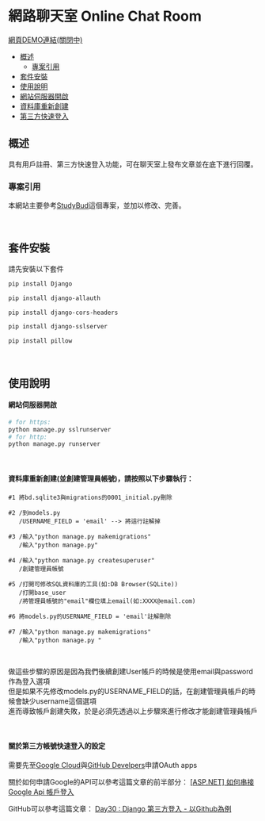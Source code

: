 # 網路聊天室 Online Chat Room  

[網頁DEMO連結(關閉中)](https:/)  

* [概述](#overview)  
  * [專案引用](#site)  
* [套件安裝](#install)  
* [使用說明](#use)  
 * [網站伺服器開啟](#runserver)
 * [資料庫重新創建](#database)
 * [第三方快速登入](#thirdpartylogin)
  

<h2 id"overview">概述</h2>

具有用戶註冊、第三方快速登入功能，可在聊天室上發布文章並在底下進行回覆。


<h3 id"site">專案引用</h3>

本網站主要參考[StudyBud](https://github.com/divanov11/StudyBud/)這個專案，並加以修改、完善。

<br>

<h2 id"install">套件安裝</h2>  

請先安裝以下套件  

```bash
pip install Django  
```

```bash
pip install django-allauth  
```
```bash
pip install django-cors-headers  
```
```bash
pip install django-sslserver  
```
```bash
pip install pillow  
```
<br>

<h2 id"use">使用說明</h2>

<h4 id="#runserver">網站伺服器開啟</h4>

```bash
# for https:
python manage.py sslrunserver
# for http:
python manage.py runserver
```
<br>

<h4 id="#database">資料庫重新創建(並創建管理員帳號)，請按照以下步驟執行：</h4>

```
#1 將bd.sqlite3與migrations的0001_initial.py刪除
```

```
#2 /到models.py
   /USERNAME_FIELD = 'email' --> 將這行註解掉
```

```
#3 /輸入"python manage.py makemigrations"
   /輸入"python manage.py"
```

```
#4 /輸入"python manage.py createsuperuser"
   /創建管理員帳號
```

```
#5 /打開可修改SQL資料庫的工具(如:DB Browser(SQLite))
   /打開base_user
   /將管理員帳號的"email"欄位填上email(如:XXXX@email.com)
```

```
#6 將models.py的USERNAME_FIELD = 'email'註解刪除
```

```
#7 /輸入"python manage.py makemigrations"
   /輸入"python manage.py "
```
<br>

做這些步驟的原因是因為我們後續創建User帳戶的時候是使用email與password作為登入選項  
但是如果不先修改models.py的USERNAME_FIELD的話，在創建管理員帳戶的時候會缺少username這個選項  
進而導致帳戶創建失敗，於是必須先透過以上步驟來進行修改才能創建管理員帳戶  

<br>

<h4 id="#thirdpartylogin">關於第三方帳號快速登入的設定</h4>

需要先至[Google Cloud](https://console.cloud.google.com/welcome?project=modified-badge-272616&hl=zh-tw)與[GitHub Develpers](https://github.com/settings/developers)申請OAuth apps

關於如何申請Google的API可以參考這篇文章的前半部分： [[ASP.NET] 如何串接 Google Api 帳戶登入](https://blog.hungwin.com.tw/aspnet-google-login/)

GitHub可以參考這篇文章： [Day30 : Django 第三方登入 - 以Github為例](https://ithelp.ithome.com.tw/articles/10206389)
